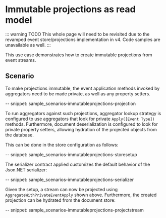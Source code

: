 # Immutable projections as read model

::: warning TODO
This whole page will need to be revisited due to the revamped event store/projections implementation in v4. Code samples are unavailable as well.
:::

This use case demonstrates how to create immutable projections from event streams.

## Scenario

To make projections immutable, the event application methods invoked by aggregators need to be made private, as well as any property setters.

-- snippet: sample_scenarios-immutableprojections-projection

To run aggregators against such projections, aggregator lookup strategy is configured to use aggregators that look for private `Apply([Event Type])` methods. Furthermore, document deserialization is configured to look for private property setters, allowing hydration of the projected objects from the database.

This can be done in the store configuration as follows:

-- snippet: sample_scenarios-immutableprojections-storesetup

The serializer contract applied customizes the default behavior of the Json.NET serializer:

-- snippet: sample_scenarios-immutableprojections-serializer

Given the setup, a stream can now be projected using `AggregateWithPrivateEventApply` shown above. Furthermore, the created projection can be hydrated from the document store:

-- snippet: sample_scenarios-immutableprojections-projectstream
